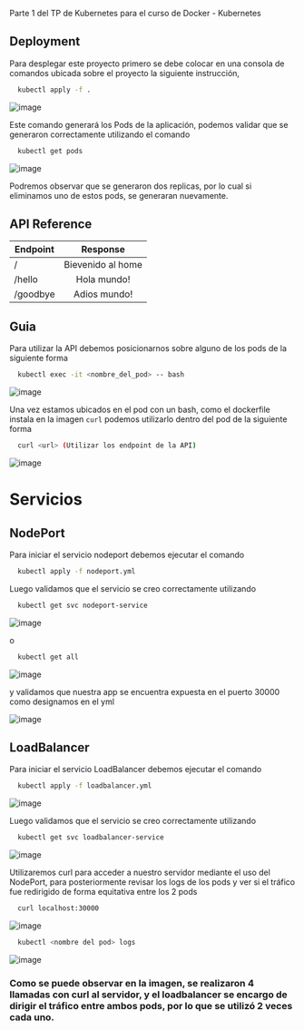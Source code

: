 Parte 1 del TP de Kubernetes para el curso de Docker - Kubernetes

## Deployment

Para desplegar este proyecto primero se debe colocar en una consola de comandos ubicada sobre el proyecto la siguiente instrucción, 
```bash
  kubectl apply -f .
```
![image](https://github.com/f4cuL/utn-curso-kubernetes/assets/56969887/2bbd31b2-45a6-45cf-b096-0f179b1e3369)

Este comando generará los Pods de la aplicación, podemos validar que se generaron correctamente utilizando el comando 
```bash
  kubectl get pods
```
![image](https://github.com/f4cuL/utn-curso-kubernetes/assets/56969887/9e5a9ee6-b189-4762-ba6c-0dd38346069f)

Podremos observar que se generaron dos replicas, por lo cual si eliminamos uno de estos pods, se generaran nuevamente.

## API Reference

| Endpoint |      Response     |
|----------|:-----------------:|
| /        | Bievenido al home |
| /hello   | Hola mundo!       |
| /goodbye | Adios mundo!      |


## Guia

Para utilizar la API debemos posicionarnos sobre alguno de los pods de la siguiente forma

```bash
  kubectl exec -it <nombre_del_pod> -- bash
```

![image](https://github.com/f4cuL/utn-curso-kubernetes/assets/56969887/2051c9e3-d569-4e56-894e-773c6ed81f0d)

Una vez estamos ubicados en el pod con un bash, como el dockerfile instala en la imagen `curl` podemos utilizarlo dentro del pod de la siguiente forma

```bash
  curl <url> (Utilizar los endpoint de la API)
```
![image](https://github.com/f4cuL/utn-curso-kubernetes/assets/56969887/7966830a-7e7a-4ccb-ba76-aa1ef537f7d9)

# Servicios
## NodePort

Para iniciar el servicio nodeport debemos ejecutar el comando
```bash
  kubectl apply -f nodeport.yml
```
 
Luego validamos que el servicio se creo correctamente utilizando 
```bash
  kubectl get svc nodeport-service
```
![image](https://github.com/f4cuL/utn-curso-kubernetes/assets/56969887/8b8aff6c-3d8d-441f-ade9-9bb6af374da6)

o
```bash
  kubectl get all
```
![image](https://github.com/f4cuL/utn-curso-kubernetes/assets/56969887/d4575c06-141a-419e-bf59-87c12e2e10ce)

y validamos que nuestra app se encuentra expuesta en el puerto 30000 como designamos en el yml

![image](https://github.com/f4cuL/utn-curso-kubernetes/assets/56969887/87509258-17d4-4578-9bf9-43f8eb6b0edd)

## LoadBalancer

Para iniciar el servicio LoadBalancer debemos ejecutar el comando
```bash
  kubectl apply -f loadbalancer.yml
```

![image](https://github.com/f4cuL/utn-curso-kubernetes/assets/56969887/d218c646-5fb0-4eec-a34c-1bd2eca1c4a6)

 
Luego validamos que el servicio se creo correctamente utilizando 
```bash
  kubectl get svc loadbalancer-service
```
![image](https://github.com/f4cuL/utn-curso-kubernetes/assets/56969887/b7ae87c5-161e-4d76-b548-ed3d75db5602)


Utilizaremos curl para acceder a nuestro servidor mediante el uso del NodePort, para posteriormente revisar los logs de los pods y ver si el tráfico fue redirigido de forma equitativa entre los 2 pods

```bash
  curl localhost:30000
```

![image](https://github.com/f4cuL/utn-curso-kubernetes/assets/56969887/e1e05385-6d81-419b-a815-8b03e96095f6)

```bash
  kubectl <nombre del pod> logs
```

![image](https://github.com/f4cuL/utn-curso-kubernetes/assets/56969887/895fbac5-3dc5-47b7-bc6a-79436823b639)

### Como se puede observar en la imagen, se realizaron 4 llamadas con curl al servidor, y el loadbalancer se encargo de dirigir el tráfico entre ambos pods, por lo que se utilizó 2 veces cada uno.







